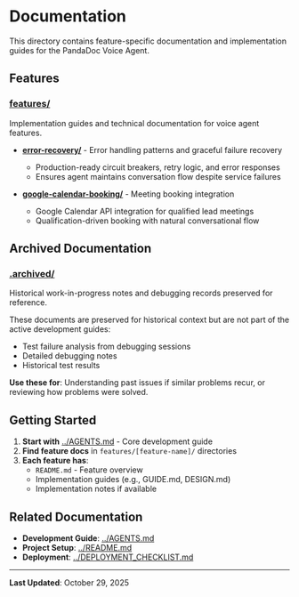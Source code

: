 # Documentation

This directory contains feature-specific documentation and implementation guides for the PandaDoc Voice Agent.

## Features

### [features/](./features/)
Implementation guides and technical documentation for voice agent features.

- **[error-recovery/](./features/error-recovery/)** - Error handling patterns and graceful failure recovery
  - Production-ready circuit breakers, retry logic, and error responses
  - Ensures agent maintains conversation flow despite service failures

- **[google-calendar-booking/](./features/google-calendar-booking/)** - Meeting booking integration
  - Google Calendar API integration for qualified lead meetings
  - Qualification-driven booking with natural conversational flow

## Archived Documentation

### [.archived/](../.archived/)
Historical work-in-progress notes and debugging records preserved for reference.

These documents are preserved for historical context but are not part of the active development guides:
- Test failure analysis from debugging sessions
- Detailed debugging notes
- Historical test results

**Use these for**: Understanding past issues if similar problems recur, or reviewing how problems were solved.

## Getting Started

1. **Start with** [../AGENTS.md](../AGENTS.md) - Core development guide
2. **Find feature docs** in `features/[feature-name]/` directories
3. **Each feature has**:
   - `README.md` - Feature overview
   - Implementation guides (e.g., GUIDE.md, DESIGN.md)
   - Implementation notes if available

## Related Documentation

- **Development Guide**: [../AGENTS.md](../AGENTS.md)
- **Project Setup**: [../README.md](../README.md)
- **Deployment**: [../DEPLOYMENT_CHECKLIST.md](../DEPLOYMENT_CHECKLIST.md)

---

**Last Updated**: October 29, 2025

